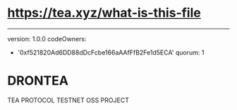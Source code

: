 # https://tea.xyz/what-is-this-file
---
version: 1.0.0
codeOwners:
  - '0xf521820Ad6DD88dDcFcbe166aAAfFfB2Fe1d5ECA'
quorum: 1

# DRONTEA
TEA PROTOCOL TESTNET OSS PROJECT

